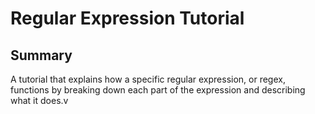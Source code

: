 # Regular Expression Tutorial 

## Summary
A tutorial that explains how a specific regular expression, or regex, functions by breaking down each part of the expression and describing what it does.v